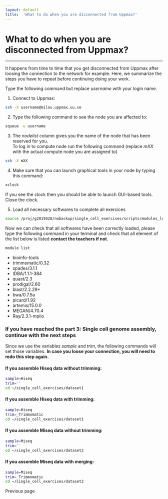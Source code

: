 ```yaml
---
layout: default
title:  'What to do when you are disconnected from Uppmax?'
---
```


# What to do when you are disconnected from Uppmax?  
---

It happens from time to time that you get disconnected from Uppmax after loosing the connection to the network for example.
Here, we summarize the steps you have to repeat before continuing doing your work.

Type the following command but replace *username* with your login name.  

1. Connect to Uppmax:

```sh
ssh -X username@milou.uppmax.uu.se
```

2. Type the following command to see the node you are affected to: 

```sh
squeue -u username
```

3. The *nodelist* column gives you the name of the node that has been reserved for you.  
To log in to compute node run the following command (replace *mXX* with the actual compute node you are assigned to)  

```sh
ssh -X mXX
```
4. Make sure that you can launch graphical tools in your node by typing this command:  

```sh
xclock
```

If you see the clock then you should be able to launch GUI-based tools. Close the clock.

5. Load all necessary softwares to complete all exercices
```sh
source /proj/g2015028/nobackup/single_cell_exercises/scripts/modules_load
```

Now we can check that all softwares have been correctly loaded, please type the following command in your terminal and check that all element of the list below is listed **contact the teachers if not**.  

```sh
module list
```

* bioinfo-tools
* trimmomatic/0.32
* spades/3.1.1
* IDBA/1.1.1-384
* quast/2.3
* prodigal/2.60
* blast/2.2.29+
* bwa/0.7.5a
* picard/1.92
* artemis/15.0.0
* MEGAN/4.70.4
* Ray/2.3.1-mpiio



### If you have reached the **part 3: Single cell genome assembly**, continue with the next steps

Since we use the variables *sample* and *trim*, the following commands will set those variables. 
**In case you loose your connection, you will need to redo this step again.**  

#### If you assemble **Hiseq** data without trimming:
```sh
sample=Hiseq
trim=''
cd ~/single_cell_exercises/dataset1
```

#### If you assemble **Hiseq** data with trimming:
```sh
sample=Hiseq
trim=_Trimmomatic
cd ~/single_cell_exercises/dataset1
```

#### If you assemble **Miseq** data without trimming:
```sh
sample=Miseq
trim=''
cd ~/single_cell_exercises/dataset2
```

#### If you assemble **Miseq** data with merging:
```sh
sample=Miseq
trim=_Trimmomatic
cd ~/single_cell_exercises/dataset2
```

<div>
 <span style="float:left"><a class="btn btn-primary" onclick="javascript:history.go(-1)"> Previous page</a></span>
</div>
